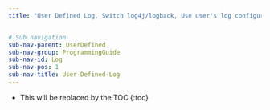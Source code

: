 ```yaml
---
title: "User Defined Log, Switch log4j/logback, Use user's log configuration"


# Sub navigation
sub-nav-parent: UserDefined
sub-nav-group: ProgrammingGuide
sub-nav-id: Log
sub-nav-pos: 1
sub-nav-title: User-Defined-Log
---
```


* This will be replaced by the TOC
{:toc}
